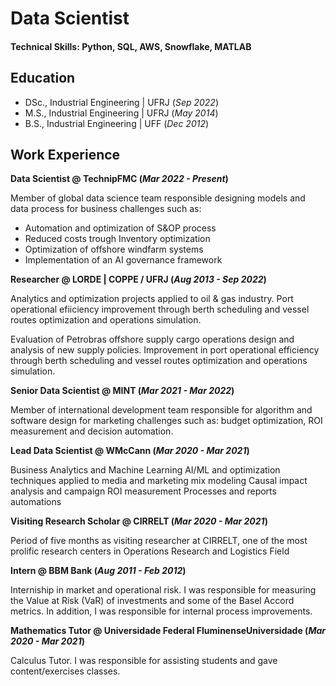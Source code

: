 # Data Scientist

#### Technical Skills: Python, SQL, AWS, Snowflake, MATLAB

## Education
- DSc., Industrial Engineering | UFRJ (_Sep 2022_)								       		
- M.S., Industrial Engineering	| UFRJ (_May 2014_)	 			        		
- B.S., Industrial Engineering | UFF (_Dec 2012_)


## Work Experience
**Data Scientist @ TechnipFMC (_Mar 2022 - Present_)**

Member of global data science team responsible designing models and data process for business challenges such as:

- Automation and optimization of S&OP process 
- Reduced costs trough Inventory optimization
- Optimization of offshore windfarm systems 
- Implementation of an AI governance framework

**Researcher @ LORDE | COPPE / UFRJ (_Aug 2013 - Sep 2022_)**

Analytics and optimization projects applied to oil & gas industry. Port
operational efiiciency improvement through berth scheduling and
vessel routes optimization and operations simulation. 

Evaluation of Petrobras offshore supply cargo operations design and analysis of new supply policies. Improvement in port operational efficiency through berth scheduling and vessel routes optimization and operations simulation. 

**Senior Data Scientist @ MINT (_Mar 2021 - Mar 2022_)**

Member of international development team responsible for algorithm and software design for marketing challenges such as: budget optimization, ROI measurement and decision automation.

**Lead Data Scientist @ WMcCann (_Mar 2020 - Mar 2021_)**

Business Analytics and Machine Learning
AI/ML and optimization techniques applied to media and marketing mix modeling
Causal impact analysis and campaign ROI measurement
Processes and reports automations

**Visiting Research Scholar @ CIRRELT (_Mar 2020 - Mar 2021_)**

Period of five months as visiting researcher at CIRRELT, one of the most prolific research centers in Operations Research and Logistics Field

**Intern @ BBM Bank (_Aug 2011 - Feb 2012_)**

Interniship in market and operational risk. I was responsible for measuring the Value at Risk (VaR) of investments and some of the Basel Accord metrics. In addition, I was responsible for internal process improvements.

**Mathematics Tutor @ Universidade Federal FluminenseUniversidade (_Mar 2020 - Mar 2021_)**

Calculus Tutor. I was responsible for assisting students and gave content/exercises classes.

